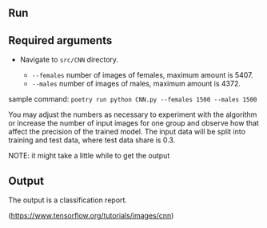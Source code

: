 
## Run

## Required arguments

- Navigate to `src/CNN` directory.

  - `--females` number of images of females, maximum amount is 5407.
  - `--males` number of images of males, maximum amount is 4372.

sample command: `poetry run python CNN.py --females 1500 --males 1500`

You may adjust the numbers as necessary to experiment with the algorithm or increase the number of input images for one group and observe how that affect the precision of the trained model. The input data
will be split into training and test data, where test data share is 0.3.

NOTE: it might take a little while to get the output

## Output

The output is a classification report.

(https://www.tensorflow.org/tutorials/images/cnn)
